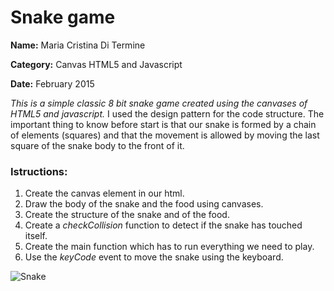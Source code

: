 # Snake game
**Name:** Maria Cristina Di Termine

**Category:** Canvas HTML5 and Javascript

**Date:** February 2015

_This is a simple classic 8 bit snake game created using the canvases of HTML5 and javascript._
I used the design pattern for the code structure. The important thing to know before start is that our snake is formed by a chain of elements (squares) and that the movement is allowed by moving the last square of the snake body to the front of it.

### Istructions:
1. Create the canvas element in our html.
2. Draw the body of the snake and the food using canvases.
3. Create the structure of the snake and of the food.
4. Create a _checkCollision_ function to detect if the snake has touched itself.
5. Create the main function which has to run everything we need to play.
6. Use the _keyCode_ event to move the snake using the keyboard.

![Snake](https://raw.githubusercontent.com/Mariacristina88/Snake-game/master/img/snake.png)
